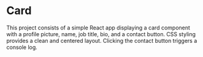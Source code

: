 # Card
This project consists of a simple React app displaying a card component with a profile picture, name, job title, bio, and a contact button. CSS styling provides a clean and centered layout. Clicking the contact button triggers a console log.
